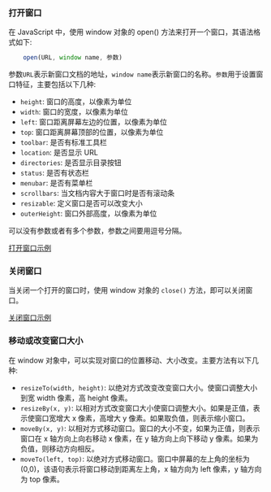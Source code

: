 
### 打开窗口

在 JavaScript 中，使用 window 对象的 open() 方法来打开一个窗口，其语法格式如下:
```js
    open(URL, window name, 参数)
```
参数`URL`表示新窗口文档的地址，`window name`表示新窗口的名称。`参数`用于设置窗口特征，主要包括以下几种:
* `height`: 窗口的高度，以像素为单位
* `width`: 窗口的宽度，以像素为单位
* `left`: 窗口距离屏幕左边的位置，以像素为单位
* `top`: 窗口距离屏幕顶部的位置，以像素为单位
* `toolbar`: 是否有标准工具栏
* `location`: 是否显示 URL
* `directories`: 是否显示目录按钮
* `status`: 是否有状态栏
* `menubar`: 是否有菜单栏
* `scrollbars`: 当文档内容大于窗口时是否有滚动条
* `resizable`: 定义窗口是否可以改变大小
* `outerHeight`: 窗口外部高度，以像素为单位

可以没有参数或者有多个参数，参数之间要用逗号分隔。

[打开窗口示例](t/02_open.html)


### 关闭窗口

当关闭一个打开的窗口时，使用 window 对象的 `close()` 方法，即可以关闭窗口。

[关闭窗口示例](t/02_close.html)


### 移动或改变窗口大小

在 window 对象中，可以实现对窗口的位置移动、大小改变。主要方法有以下几种:
* `resizeTo(width, height)`: 以绝对方式改变改变窗口大小。使窗口调整大小到宽 width 像素，高 height 像素。
* `resizeBy(x, y)`: 以相对方式改变窗口大小使窗口调整大小。如果是正值，表示使窗口宽增大 x 像素，高增大 y 像素。如果取负值，则表示缩小窗口。
* `moveBy(x, y)`: 以相对方式移动窗口。窗口的大小不变，如果为正值，则表示窗口在 x 轴方向上向右移动 x 像素，在 y 轴方向上向下移动 y 像素。如果为负值，则移动方向相反。
* `moveTo(left, top)`: 以绝对方式移动窗口。窗口中屏幕的左上角的坐标为 (0,0)，该语句表示将窗口移动到距离左上角，x 轴方向为 left 像素，y 轴方向为 top 像素。



